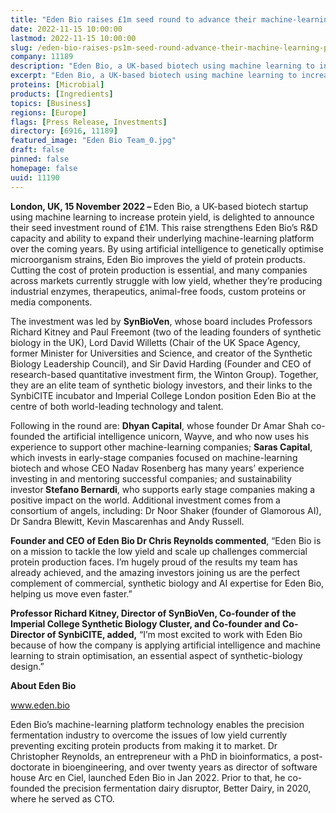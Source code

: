 ```yaml
---
title: "Eden Bio raises £1m seed round to advance their machine-learning platform"
date: 2022-11-15 10:00:00
lastmod: 2022-11-15 10:00:00
slug: /eden-bio-raises-ps1m-seed-round-advance-their-machine-learning-platform
company: 11189
description: "Eden Bio, a UK-based biotech using machine learning to increase protein yield, is delighted to announce their seed investment round of £1M."
excerpt: "Eden Bio, a UK-based biotech using machine learning to increase protein yield, is delighted to announce their seed investment round of £1M."
proteins: [Microbial]
products: [Ingredients]
topics: [Business]
regions: [Europe]
flags: [Press Release, Investments]
directory: [6916, 11189]
featured_image: "Eden Bio Team_0.jpg"
draft: false
pinned: false
homepage: false
uuid: 11190
---
```

<p><strong>London, UK, 15 November 2022 – </strong>Eden Bio, a UK-based biotech startup using machine learning to increase protein yield, is delighted to announce their seed investment round of £1M. This raise strengthens Eden Bio’s R&D capacity and ability to expand their underlying machine-learning platform over the coming years. By using artificial intelligence to genetically optimise microorganism strains, Eden Bio improves the yield of protein products. Cutting the cost of protein production is essential, and many companies across markets currently struggle with low yield, whether they’re producing industrial enzymes, therapeutics, animal-free foods, custom proteins or media components.</p>
<p>The investment was led by <strong>SynBioVen</strong>, whose board includes Professors Richard Kitney and Paul Freemont (two of the leading founders of synthetic biology in the UK), Lord David Willetts (Chair of the UK Space Agency, former Minister for Universities and Science, and creator of the Synthetic Biology Leadership Council), and Sir David Harding (Founder and CEO of research-based quantitative investment firm, the Winton Group). Together, they are an elite team of synthetic biology investors, and their links to the SynbiCITE incubator and Imperial College London position Eden Bio at the centre of both world-leading technology and talent.</p>
<p>Following in the round are: <strong>Dhyan Capital</strong>, whose founder Dr Amar Shah co-founded the artificial intelligence unicorn, Wayve, and who now uses his experience to support other machine-learning companies; <strong>Saras Capital</strong>, which invests in early-stage companies focused on machine-learning biotech and whose CEO Nadav Rosenberg has many years’ experience investing in and mentoring successful companies; and sustainability investor<strong> Stefano Bernardi</strong>, who supports early stage companies making a positive impact on the world. Additional investment comes from a consortium of angels, including: Dr Noor Shaker (founder of Glamorous AI), Dr Sandra Blewitt, Kevin Mascarenhas and Andy Russell.</p>
<p><strong>Founder and CEO of Eden Bio Dr Chris Reynolds commented</strong>, “Eden Bio is on a mission to tackle the low yield and scale up challenges commercial protein production faces. I’m hugely proud of the results my team has already achieved, and the amazing investors joining us are the perfect complement of commercial, synthetic biology and AI expertise for Eden Bio, helping us move even faster.”</p>
<p><strong>Professor Richard Kitney, Director of SynBioVen, Co-founder of the Imperial College Synthetic Biology Cluster, and Co-founder and Co-Director of SynbiCITE, added,</strong> “I’m most excited to work with Eden Bio because of how the company is applying artificial intelligence and machine learning to strain optimisation, an essential aspect of synthetic-biology design.”</p>
<p><strong>About Eden Bio</strong></p>
<p><a href="http://www.eden.bio">www.eden.bio</a></p>
<p>Eden Bio’s machine-learning platform technology enables the precision fermentation industry to overcome the issues of low yield currently preventing exciting protein products from making it to market. Dr Christopher Reynolds, an entrepreneur with a PhD in bioinformatics, a post-doctorate in bioengineering, and over twenty years as director of software house Arc en Ciel, launched Eden Bio in Jan 2022. Prior to that, he co-founded the precision fermentation dairy disruptor, Better Dairy, in 2020, where he served as CTO.</p>
